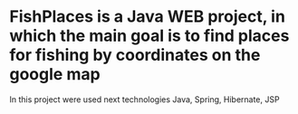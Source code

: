 # FishPlaces is a Java WEB project, in which the main goal is to find places for fishing by coordinates on the google map 

In this project were used next technologies Java, Spring, Hibernate, JSP
